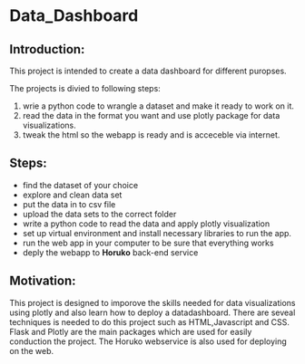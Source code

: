 # Data_Dashboard

## Introduction:

This project is intended to create a data dashboard for different puropses. 

The projects is divied to following steps:
1. wrie a python code to wrangle a dataset and make it ready to work on it.
2. read the data in the format you want and use plotly package for data visualizations.
3. tweak the html so the webapp is ready and is acceceble via internet. 


## Steps:

- find the dataset of your choice
- explore and clean data set
- put the data in to csv file
- upload the data sets to the correct folder
- write a python code to read the data and apply plotly visualization
- set up virtual environment and install necessary libraries to run the app.
- run the web app in your computer to be sure that everything works
- deply the webapp to **Horuko** back-end service

## Motivation:

This project is designed to imporove the skills needed for data visualizations using plotly and also learn how to deploy a datadashboard. There are seveal techniques is needed to do this project such as HTML,Javascript and CSS. Flask and Plotly are the main packages which are used for easily conduction the project. The Horuko webservice is also used for deploying on the web. 

